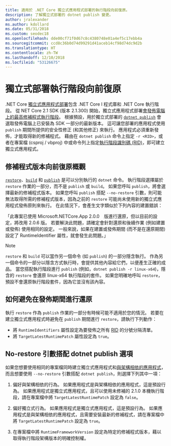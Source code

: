 ```yaml
---
title: 適用於 .NET Core 獨立式應用程式部署的執行階段向前復原。
description: 了解獨立式部署的 dotnet publish 變更。
author: jralexander
ms.author: kdollard
ms.date: 05/31/2018
ms.custom: seodec18
ms.openlocfilehash: dde00cf71f0d67c8c4380748e01a4ef5c17ebb4a
ms.sourcegitcommit: ccd8c36b0d74d99291d41aceb14cf98d74dc9d2b
ms.translationtype: HT
ms.contentlocale: zh-TW
ms.lasthandoff: 12/10/2018
ms.locfileid: "53126675"
---
```

# <a name="self-contained-deployment-runtime-roll-forward"></a>獨立式部署執行階段向前復原

.NET Core [獨立式應用程式部署](index.md)包含 .NET Core l 程式庫和 .NET Core 執行階段。 從 NET Core 2.1 SDK (版本 2.1.300) 開始，獨立式應用程式部署[會發佈電腦上的最高修補程式執行階段](https://github.com/dotnet/designs/pull/36)。 根據預設，用於獨立式部署的 [`dotnet publish`](../tools/dotnet-publish.md) 會選取發佈電腦上已安裝為 SDK 一部分的最新版本。 這可讓您部署的應用程式使用 `publish` 期間所提供的安全性修正 (和其他修正) 來執行。 應用程式必須重新發佈，才能取得新的修補程式。 藉由在 `dotnet publish` 命令上指定 `-r <RID>`，或者在專案檔 (csproj / vbproj) 中或命令列上指定[執行階段識別碼 (RID)](../rid-catalog.md)，即可建立獨立式應用程式。

## <a name="patch-version-roll-forward-overview"></a>修補程式版本向前復原概觀

[`restore`](../tools/dotnet-restore.md)、[`build`](../tools/dotnet-build.md) 和 [`publish`](../tools/dotnet-publish.md) 是可以分別執行的 `dotnet` 命令。 執行階段選擇屬於 `restore` 作業的一部分，而不是 `publish` 或 `build`。 如果您呼叫 `publish`，將會選擇最新的修補程式版本。 如果您呼叫 `publish` 搭配 `--no-restore` 引數，則可能無法取得所需的修補程式版本，因為之前的 `restore` 可能尚未使用新的獨立式應用程式發佈原則來執行。 在此情況下，會產生文字類似於下列內容的建置錯誤：

  「此專案已使用 Microsoft.NETCore.App 2.0.0　版進行還原，但以目前的設定，將改用 2.0.6 版。 若要解決此問題，請確定會針對還原和後續作業 (例如建置或發佈) 使用相同的設定。 一般來說，如果在建置或發佈期間 (而不是在還原期間) 設定了 RuntimeIdentifier 屬性，就會發生此問題。」

> [!NOTE]
> `restore` 和 `build` 可以當作另一個命令 (如 `publish`) 的一部分隱含執行。 作為另一個命令的一部分以隱含方式執行時，會提供其他內容給它們，以便產生正確的成品。 當您搭配執行階段進行 `publish` (例如，`dotnet publish -r linux-x64`)，隱含的 `restore` 會還原 linux-x64 執行階段的套件。 如果您明確地呼叫 `restore`，預設不會還原執行階段套件，因為它並沒有該內容。

## <a name="how-to-avoid-restore-during-publish"></a>如何避免在發佈期間進行還原

執行 `restore` 作為 `publish` 作業的一部分有時候可能不適用於您的情況。 若要在建立獨立式應用程式時避免在 `publish` 期間進行 `restore`，請執行下列動作：

* 將 `RuntimeIdentifiers` 屬性設定為要發佈之所有 [RID](../rid-catalog.md) 的分號分隔清單。
* 將 `TargetLatestRuntimePatch` 屬性設定為 `true`。

## <a name="no-restore-argument-with-dotnet-publish-options"></a>No-restore 引數搭配 dotnet publish 選項

如果您想要使用相同的專案檔同時建立獨立式應用程式和[與架構相依的應用程式](index.md)，而且想要使用 `--no-restore` 引數搭配 `dotnet publish`，則選擇下列其中一項：

1. 偏好與架構相依的行為。 如果應用程式是與架構相依的應用程式，這是預設行為。 如果應用程式是獨立式應用程式，且可以使用未修補的 2.1.0 本機執行階段，請在專案檔中將 `TargetLatestRuntimePatch` 設定為 `false`。

2. 偏好獨立式行為。 如果應用程式是獨立式應用程式，這是預設行為。 如果應用程式是與架構相依的應用程式，且需要安裝最新的修補程式，請在專案檔中將 `TargetLatestRuntimePatch` 設定為 `true`。

3. 在專案檔中將 `RuntimeFrameworkVersion` 設定為特定的修補程式版本，藉以取得執行階段架構版本的明確控制權。
